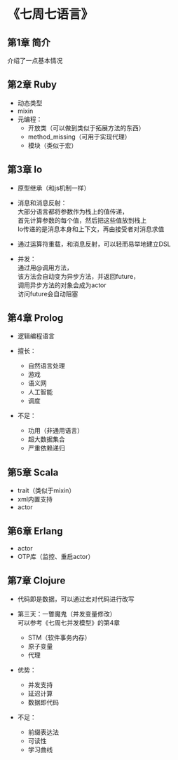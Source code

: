 # 《七周七语言》
## 第1章 简介
介绍了一点基本情况

## 第2章 Ruby
* 动态类型
* mixin
* 元编程：
    * 开放类（可以做到类似于拓展方法的东西）
    * method_missing（可用于实现代理）
    * 模块（类似于宏）


## 第3章 Io
* 原型继承（和js机制一样）
* 消息和消息反射：<br>
大部分语言都将参数作为栈上的值传递，<br>
首先计算参数的每个值，然后把这些值放到栈上<br>
Io传递的是消息本身和上下文，再由接受者对消息求值
* 通过运算符重载，和消息反射，可以轻而易举地建立DSL

* 并发：<br>
通过用@调用方法，<br>
该方法会自动变为异步方法，并返回future，<br>
调用异步方法的对象会成为actor<br>
访问future会自动阻塞



## 第4章 Prolog
* 逻辑编程语言

* 擅长：
    * 自然语言处理
    * 游戏
    * 语义网
    * 人工智能
    * 调度
* 不足：
    * 功用（非通用语言）
    * 超大数据集合
    * 严重依赖递归



## 第5章 Scala
* trait（类似于mixin）
* xml内置支持
* actor




## 第6章 Erlang
* actor
* OTP库（监控、重启actor）




## 第7章 Clojure
* 代码即是数据，可以通过宏对代码进行改写

* 第三天：一瞥魔鬼（并发变量修改）<br>
可以参考《七周七并发模型》的第4章
    * STM（软件事务内存）
    * 原子变量
    * 代理

* 优势：
    * 并发支持
    * 延迟计算
    * 数据即代码
* 不足：
    * 前缀表达法
    * 可读性
    * 学习曲线